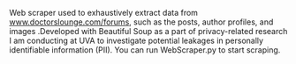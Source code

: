 Web scraper used to exhaustively extract data from www.doctorslounge.com/forums, such as the posts, author profiles, and images .Developed with Beautiful Soup as a part of privacy-related research I am conducting at UVA to investigate potential leakages in personally identifiable information (PII). You can run WebScraper.py to start scraping.
